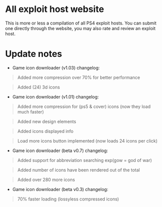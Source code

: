 # All exploit host website

This is more or less a compilation of all PS4 exploit hosts. You can submit one directly through the website, you may also rate and review an exploit host.

# Update notes

* Game icon downloader (v1.03) changelog:

> Added more compression over 70% for better performance

> Added (24) 3d icons

* Game icon downloader (v1.01) changelog:

> Added more compression for (ps5 & cover) icons (now they load much faster) 

> Added new design elements

> Added icons displayed info

> Load more icons button implemented (now loads 24 icons per click)

* Game icon downloader (beta v0.7) changelog:

> Added support for abbreviation searching exp(gow = god of war) 

> Added number of icons have been rendered out of the total

> Added over 280 more icons

* Game icon downloader (beta v0.3) changelog:

> 70% faster loading (lossyless compressed icons)
